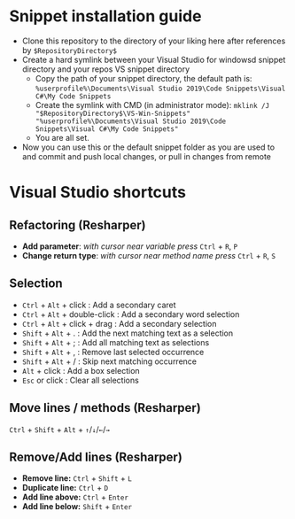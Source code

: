 # Snippet installation guide
- Clone this repository to the directory of your liking here after references by `$RepositoryDirectory$`
- Create a hard symlink between your Visual Studio for windowsd snippet directory and your repos VS snippet directory
    - Copy the path of your snippet directory, the default path is: `%userprofile%\Documents\Visual Studio 2019\Code Snippets\Visual C#\My Code Snippets`
    - Create the symlink with CMD (in administrator mode): `mklink /J "$RepositoryDirectory$\VS-Win-Snippets" "%userprofile%\Documents\Visual Studio 2019\Code Snippets\Visual C#\My Code Snippets"`
    - You are all set.
- Now you can use this or the default snippet folder as you are used to and commit and push local changes, or pull in changes from remote

# Visual Studio shortcuts

## Refactoring (Resharper)
- **Add parameter**: _with cursor near variable press_ `Ctrl` + `R`, `P`
- **Change return type**: _with cursor near method name press_ `Ctrl` + `R`, `S`


## Selection

- `Ctrl` + `Alt` + click : Add a secondary caret
- `Ctrl` + `Alt` + double-click : Add a secondary word selection
- `Ctrl` + `Alt` + click + drag : Add a secondary selection
- `Shift` + `Alt` + . : Add the next matching text as a selection
- `Shift` + `Alt` + ; : Add all matching text as selections
- `Shift` + `Alt` + , : Remove last selected occurrence
- `Shift` + `Alt` + / : Skip next matching occurrence
- `Alt` + click : Add a box selection
- `Esc` or click : Clear all selections

## Move lines / methods (Resharper)
`Ctrl` + `Shift` + `Alt` + `↑`/`↓`/`←`/`→`

## Remove/Add lines (Resharper)
- **Remove line:** `Ctrl` + `Shift` + `L`
- **Duplicate line:** `Ctrl` + `D`
- **Add line above:** `Ctrl` + `Enter`
- **Add line below:** `Shift` + `Enter`
